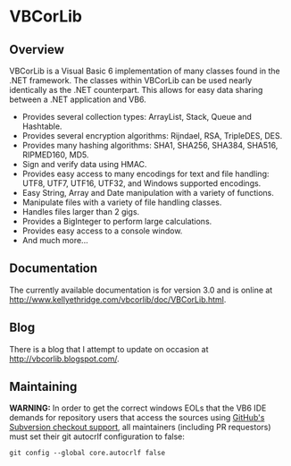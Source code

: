 # VBCorLib

## Overview

VBCorLib is a Visual Basic 6 implementation of many classes found in the .NET framework. The classes
within VBCorLib can be used nearly identically as the .NET counterpart. This allows for easy data
sharing between a .NET application and VB6.

* Provides several collection types: ArrayList, Stack, Queue and Hashtable.
* Provides several encryption algorithms: Rijndael, RSA, TripleDES, DES.
* Provides many hashing algorithms: SHA1, SHA256, SHA384, SHA516, RIPMED160, MD5.
* Sign and verify data using HMAC.
* Provides easy access to many encodings for text and file handling: UTF8, UTF7, UTF16, UTF32, and Windows supported encodings.
* Easy String, Array and Date manipulation with a variety of functions.
* Manipulate files with a variety of file handling classes.
* Handles files larger than 2 gigs.
* Provides a BigInteger to perform large calculations.
* Provides easy access to a console window.
* And much more...

## Documentation

The currently available documentation is for version 3.0 and is online at
<http://www.kellyethridge.com/vbcorlib/doc/VBCorLib.html>.

## Blog

There is a blog that I attempt to update on occasion at <http://vbcorlib.blogspot.com/>.

## Maintaining

**WARNING:** In order to get the correct windows EOLs that the VB6 IDE demands for repository users
that access the sources using [GitHub's Subversion checkout support](
https://help.github.com/en/articles/support-for-subversion-clients), all maintainers (including PR
requestors) must set their git autocrlf configuration to false:

```shell
git config --global core.autocrlf false
```
